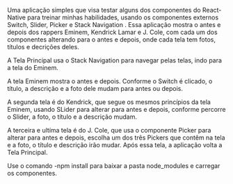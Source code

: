 Uma aplicação simples que visa testar alguns dos componentes do React-Native para treinar minhas habilidades, usando os componentes externos Switch, Slider, Picker e Stack Navigation . Essa aplicação mostra o antes e depois dos rappers Eminem, Kendrick Lamar e J. Cole, com cada um dos componentes alterando para o antes e depois, onde cada tela tem fotos, títulos e decrições deles.

A Tela Principal usa o Stack Navigation para navegar pelas telas, indo para a tela do Eminem.

A tela Eminem mostra o antes e depois. Conforme o Switch é clicado, o título, a descrição e a foto dele mudam para antes ou depois.

A segunda tela é do Kendrick, que segue os mesmos princípios da tela Eminem, usando SLider para alterar para antes e depois, conforme percorre o Slider, a foto, o título e a descrição mudam.

A terceira e ultíma tela é do J. Cole, que usa o componente Picker para alterar para antes e depois, escolha um dos três Pickers que contêm na tela e a foto, o título e descrição irão mudar. Após essa tela, a aplicação volta a Tela Principal.

Use o comando -npm install para baixar a pasta node_modules e carregar os componentes.